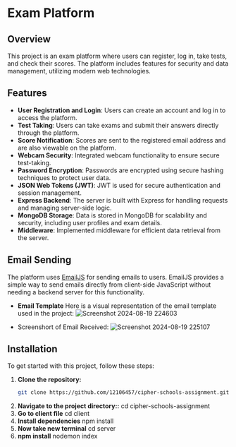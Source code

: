 # Exam Platform

## Overview

This project is an exam platform where users can register, log in, take tests, and check their scores. The platform includes features for security and data management, utilizing modern web technologies.

## Features

- **User Registration and Login**: Users can create an account and log in to access the platform.
- **Test Taking**: Users can take exams and submit their answers directly through the platform.
- **Score Notification**: Scores are sent to the registered email address and are also viewable on the platform.
- **Webcam Security**: Integrated webcam functionality to ensure secure test-taking.
- **Password Encryption**: Passwords are encrypted using secure hashing techniques to protect user data.
- **JSON Web Tokens (JWT)**: JWT is used for secure authentication and session management.
- **Express Backend**: The server is built with Express for handling requests and managing server-side logic.
- **MongoDB Storage**: Data is stored in MongoDB for scalability and security, including user profiles and exam details.
- **Middleware**: Implemented middleware for efficient data retrieval from the server.

## Email Sending

The platform uses [EmailJS](https://www.emailjs.com/) for sending emails to users. EmailJS provides a simple way to send emails directly from client-side JavaScript without needing a backend server for this functionality.

- **Email Template**
  Here is a visual representation of the email template used in the project:
  ![Screenshot 2024-08-19 224603](https://github.com/user-attachments/assets/c116d378-e2f6-46ba-b28b-d99d63fea404)


- Screenshort of Email Received:
  ![Screenshot 2024-08-19 225107](https://github.com/user-attachments/assets/2446f933-6afb-4b80-b77a-e2e5bc7a6334)


## Installation

To get started with this project, follow these steps:

1. **Clone the repository:**
   ```sh
   git clone https://github.com/12106457/cipher-schools-assignment.git
   ```
2. **Navigate to the project directory::**
   cd cipher-schools-assignment
3. **Go to client file**
   cd client
4. **Install dependencies**
   npm install
5. **Now take new terminal**
   cd server
6. **npm install**
   nodemon index
